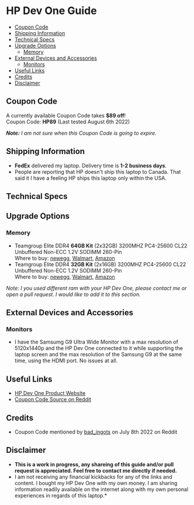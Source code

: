 # HP Dev One Guide

- [Coupon Code](#coupon-code)
- [Shipping Information](#shipping-information)
- [Technical Specs](#technical-specs)
- [Upgrade Options](#upgrade-options)
  - [Memory](#memory)
- [External Devices and Accessories](#external-devices-and-accessories)
  - [Monitors](#monitors)
- [Useful Links](#useful-links)
- [Credits](#credits)
- [Disclaimer](#disclaimer)

## Coupon Code

A currently available Coupon Code takes **$89 off**!  
Coupon Code: **HP89** (Last tested August 6th 2022)

***Note:*** *I am not sure when this Coupon Code is going to expire.*

## Shipping Information

- **FedEx** delivered my laptop. Delivery time is **1-2 business days**.
- People are reporting that HP doesn't ship this laptop to Canada. That said it I have a feeling HP ships this laptop only within the USA.

## Technical Specs

## Upgrade Options
### Memory
- Teamgroup Elite DDR4 **64GB Kit** (2x32GB) 3200MHZ PC4-25600 CL22 Unbuffered Non-ECC 1.2V SODIMM 260-Pin  
Where to buy: [newegg](https://www.newegg.com/team-64gb-260-pin-ddr4-so-dimm/p/N82E16820331505), [Walmart](https://www.walmart.com/ip/Team-Group-Inc-TED464G3200C22DC-S01-Nbm-2-32g-team-Ted464g3200c22dc-s01/844902433), [Amazon](https://www.amazon.com/TEAMGROUP-PC4-25600-Unbuffered-Notebook-Computer/dp/B08TQBY2NR)
- Teamgroup Elite DDR4 **32GB Kit** (2x16GB) 3200MHZ PC4-25600 CL22 Unbuffered Non-ECC 1.2V SODIMM 260-Pin  
Where to buy: [newegg](https://www.newegg.com/team-32gb-260-pin-ddr4-so-dimm/p/N82E16820331504), [Walmart](https://www.walmart.com/ip/Team-TED432G3200C22DC-S01-Elite-2-x-16GB-260-Pin-DDR4-SO-DIMM-DDR4-3200-Laptop-Memory-Model/252223474), [Amazon](https://www.amazon.com/TEAMGROUP-PC4-25600-Unbuffered-Notebook-Computer/dp/B08T17RQ87?th=1)

*Note: I you used different ram with your HP Dev One, please contact me or open a pull request. I would like to add it to this section.*

## External Devices and Accessories  
### Monitors
- I have the Samsumg G9 Ultra Wide Monitor with a max resolution of 5120x1440p and the HP Dev One connected to it while supporting the laptop screen and the max resolution of the Samsung G9 at the same time, using the HDMI port. No issues at all.

## Useful Links

- [HP Dev One Product Website](https://hpdevone.com/)
- [Coupon Code Source on Reddit](https://www.reddit.com/r/linuxhardware/comments/vujx95/hp_dev_one_coupon/)

## Credits

- Coupon Code mentioned by [bad_ingots](https://www.reddit.com/user/bad_ingots/) on July 8th 2022 on Reddit

## Disclaimer
* **This is a work in progress, any shareing of this guide and/or pull request is appreciated. Feel free to contact me directly if needed.**
* I am not receiving any financial kickbacks for any of the links and content. I bought my HP Dev One with my own money. I am sharing information readily available on the internet along with my own personal experiences in regards of this laptop.*

